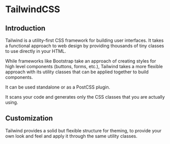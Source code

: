 # TailwindCSS

## **Introduction**

Tailwind is a utility-first CSS framework for building user interfaces. It takes a functional approach to web design by providing thousands of tiny classes to use directly in your HTML.


While frameworks like Bootstrap take an approach of creating styles for high level components (buttons, forms, etc.), Tailwind takes a more flexible approach with its utility classes that can be applied together to build components.

It can be used standalone or as a PostCSS plugin.

It scans your code and generates only the CSS classes that you are actually using.

## **Customization**

Tailwind provides a solid but flexible structure for theming, to provide your own look and feel and apply it through the same utility classes.
